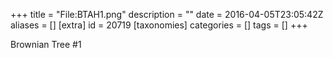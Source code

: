 +++
title = "File:BTAH1.png"
description = ""
date = 2016-04-05T23:05:42Z
aliases = []
[extra]
id = 20719
[taxonomies]
categories = []
tags = []
+++

Brownian Tree #1
